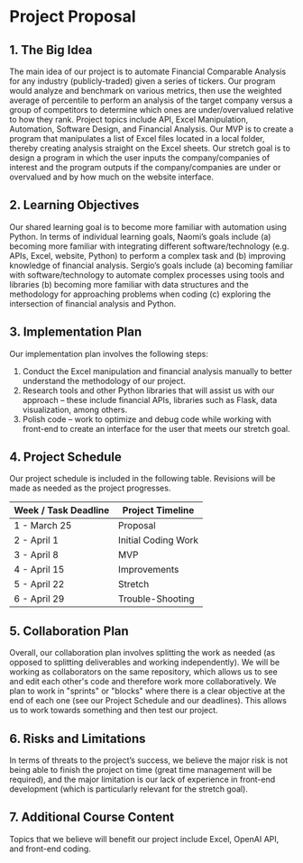 # Project Proposal

## 1. The Big Idea

The main idea of our project is to automate Financial Comparable Analysis for any industry (publicly-traded) given a series of tickers. Our program would analyze and benchmark on various metrics, then use the weighted average of percentile to perform an analysis of the target company versus a group of competitors to determine which ones are under/overvalued relative to how they rank. Project topics include API, Excel Manipulation, Automation, Software Design, and Financial Analysis. Our MVP is to create a program that manipulates a list of Excel files located in a local folder, thereby creating analysis straight on the Excel sheets. Our stretch goal is to design a program in which the user inputs the company/companies of interest and the program outputs if the company/companies are under or overvalued and by how much on the website interface.

## 2. Learning Objectives

Our shared learning goal is to become more familiar with automation using Python. In terms of individual learning goals, Naomi’s goals include (a) becoming more familiar with integrating different software/technology (e.g. APIs, Excel, website, Python) to perform a complex task and (b) improving knowledge of financial analysis. Sergio’s goals include (a) becoming familiar with software/technology to automate complex processes using tools and libraries (b) becoming more familiar with data structures and the methodology for approaching problems when coding (c) exploring the intersection of financial analysis and Python. 

## 3. Implementation Plan

Our implementation plan involves the following steps:
1. Conduct the Excel manipulation and financial analysis manually to better understand the methodology of our project.
2. Research tools and other Python libraries that will assist us with our approach – these include financial APIs, libraries such as Flask, data visualization, among others.
3. Polish code – work to optimize and debug code while working with front-end to create an interface for the user that meets our stretch goal.

## 4. Project Schedule

Our project schedule is included in the following table. Revisions will be made as needed as the project progresses.

| Week / Task Deadline | Project Timeline    |
| -------------------- | ------------------- |
| 1 - March 25         | Proposal            |
| 2 - April 1          | Initial Coding Work |
| 3 - April 8          | MVP                 |
| 4 - April 15         | Improvements        |
| 5 - April 22         | Stretch             | 
| 6 - April 29         | Trouble-Shooting    |

## 5. Collaboration Plan

Overall, our collaboration plan involves splitting the work as needed (as opposed to splitting deliverables and working independently). We will be working as collaborators on the same repository, which allows us to see and edit each other's code and therefore work more collaboratively. We plan to work in "sprints" or "blocks" where there is a clear objective at the end of each one (see our Project Schedule and our deadlines). This allows us to work towards something and then test our project.

## 6. Risks and Limitations

In terms of threats to the project’s success, we believe the major risk is not being able to finish the project on time (great time management will be required), and the major limitation is our lack of experience in front-end development (which is particularly relevant for the stretch goal).

## 7. Additional Course Content

Topics that we believe will benefit our project include Excel, OpenAI API, and front-end coding.





